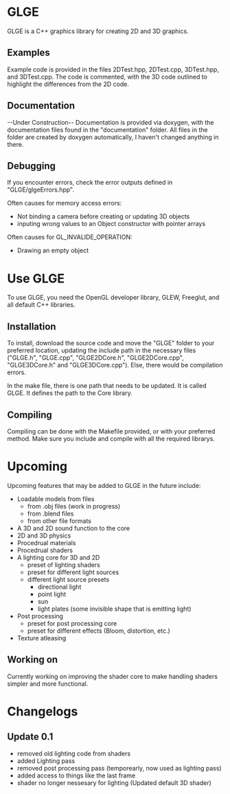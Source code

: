 # GLGE
GLGE is a C++ graphics library for creating 2D and 3D graphics. 

## Examples
Example code is provided in the files 2DTest.hpp, 2DTest.cpp, 3DTest.hpp, and 3DTest.cpp. 
The code is commented, with the 3D code outlined to highlight the differences from the 2D code.

## Documentation
--Under Construction--
Documentation is provided via doxygen, with the documentation files found in the "documentation" folder.
All files in the folder are created by doxygen automatically, I haven't changed anything in there. 

## Debugging
If you encounter errors, check the error outputs defined in "GLGE/glgeErrors.hpp". 

Often causes for memory access errors:
- Not binding a camera before creating or updating 3D objects
- inputing wrong values to an Object constructor with pointer arrays

Often causes for GL_INVALIDE_OPERATION:
- Drawing an empty object

# Use GLGE
To use GLGE, you need the OpenGL developer library, GLEW, Freeglut, and all default C++ libraries. 

## Installation
To install, download the source code and move the "GLGE" folder to your preferred location,
updating the include path in the necessary files ("GLGE.h", "GLGE.cpp", "GLGE2DCore.h", "GLGE2DCore.cpp", "GLGE3DCore.h" and "GLGE3DCore.cpp"). 
Else, there would be compilation errors. 

In the make file, there is one path that needs to be updated. It is called GLGE. It defines the path to the Core library. 

## Compiling
Compiling can be done with the Makefile provided, or with your preferred method. 
Make sure you include and compile with all the required librarys. 

# Upcoming
Upcoming features that may be added to GLGE in the future include:
- Loadable models from files
   - from .obj files (work in progress)
   - from .blend files
   - from other file formats
- A 3D and 2D sound function to the core
- 2D and 3D physics
- Procedrual materials
- Procedrual shaders
- A lighting core for 3D and 2D
   - preset of lighting shaders
   - preset for different light sources
   - different light source presets
      - directional light
      - point light
      - sun
      - light plates (some invisible shape that is emitting light)
- Post processing
   - preset for post processing core
   - preset for different effects (Bloom, distortion, etc.)
- Texture atleasing

## Working on
Currently working on improving the shader core to make handling shaders simpler and more functional.

# Changelogs
## Update 0.1
- removed old lighting code from shaders
- added Lighting pass
- removed post processing pass (temporearly, now used as lighting pass)
- added access to things like the last frame
- shader no longer nessesary for lighting (Updated default 3D shader)
